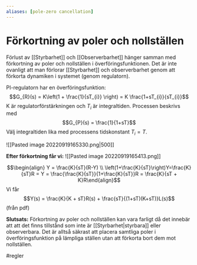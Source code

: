 ```yaml
---
aliases: [pole-zero cancellation]
---
```

# Förkortning av poler och nollställen
Förlust av [[Styrbarhet]] och [[Observerbarhet]] hänger samman med förkortning av poler och nollställen i överföringsfunktionen. Det är inte ovanligt att man förlorar [[Styrbarhet]] och observerbarhet genom att förkorta dynamiken i systemet (genom regulatorn).

PI-regulatorn har en överföringsfunktion: $$G_{R}(s) = K\left(1 + \frac{1}{sT_{i}} \right) = K \frac{1+sT_{i}}{sT_{i}}$$
K är regulatorförstärkningen och $T_{i}$ är integraltiden.
Processen beskrivs med $$G_{P}(s) = \frac{1}{1+sT}$$
Välj integraltiden lika med processens tidskonstant $T_{i}= T$. 

![[Pasted image 20220919165330.png|500]]

**Efter förkortning får vi:**
![[Pasted image 20220919165413.png]]

$$\begin{align}  Y = \frac{K}{sT}(R-Y) \\ \left(1+\frac{K}{sT}\right)Y=\frac{K}{sT}R = Y = \frac{\frac{K}{sT}}{1+\frac{K}{sT}}R = \frac{K}{sT + K}R\end{align}$$
Vi får $$Y(s) = \frac{K}{K + sT}R(s) + \frac{sT}{(1+sT)(K+sT)}L(s)$$(från pdf)

**Slutsats:** Förkortning av poler och nollställen kan vara farligt då det innebär att att det finns tillstånd som inte är [[Styrbarhet|styrbara]] eller observerbara. 
	Det är alltså säkrast att placera samtliga poler i överföringsfunktion på lämpliga ställen utan att förkorta bort dem mot nollställen. 



#regler